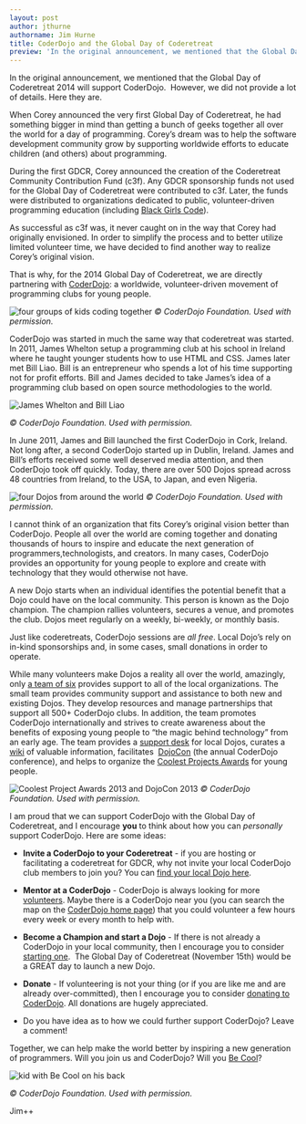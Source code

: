 ```yaml
---
layout: post
author: jthurne
authorname: Jim Hurne
title: CoderDojo and the Global Day of Coderetreat
preview: 'In the original announcement, we mentioned that the Global Day of Coderetreat 2014 will support CoderDojo. However, we did not provide a lot of details. Here they are.'
---
```


In the original announcement, we mentioned that the Global Day of Coderetreat 2014 will support CoderDojo.  However, we did not provide a lot of details. Here they are.

When Corey announced the very first Global Day of Coderetreat, he had something bigger in mind than getting a bunch of geeks together all over the world for a day of programming. Corey’s dream was to help the software development community grow by supporting worldwide efforts to educate children (and others) about programming.

During the first GDCR, Corey announced the creation of the Coderetreat Community Contribution Fund (c3f). Any GDCR sponsorship funds not used for the Global Day of Coderetreat were contributed to c3f. Later, the funds were distributed to organizations dedicated to public, volunteer-driven programming education (including [Black Girls Code](http://coderetreat.org/profiles/blogs/announcement-c3f-sponsoring-black-girls-code-event)).

As successful as c3f was, it never caught on in the way that Corey had originally envisioned. In order to simplify the process and to better utilize limited volunteer time, we have decided to find another way to realize Corey’s original vision.

That is why, for the 2014 Global Day of Coderetreat, we are directly partnering with [CoderDojo](https://coderdojo.com/): a worldwide, volunteer-driven movement of programming clubs for young people.

![four groups of kids coding together](http://api.ning.com:80/files/DkRfQoehpOrzqbax3k5P6aNWqikXPRrkGQeBW3ovMAyzItBSAfZ87Y2v2fD5G7xTWXDHrUCB7U-5DRjF1XhbGSZLBCpjknl4/kidscodingsmall.jpg)
_© CoderDojo Foundation. Used with permission._

CoderDojo was started in much the same way that coderetreat was started. In 2011, James Whelton setup a programming club at his school in Ireland where he taught younger students how to use HTML and CSS. James later met Bill Liao. Bill is an entrepreneur who spends a lot of his time supporting not for profit efforts. Bill and James decided to take James’s idea of a programming club based on open source methodologies to the world.

![James Whelton and Bill Liao](http://api.ning.com:80/files/DkRfQoehpOosPMD5I3G65F7pVR2y26qBxunErkWCQJ4lYP7LwTVvBq*25AVuyO1TbB-w*Fdd*QkyKH10pjwBXECt*c4zJUgJ/founders.jpg)

_© CoderDojo Foundation. Used with permission._

In June 2011, James and Bill launched the first CoderDojo in Cork, Ireland. Not long after, a second CoderDojo started up in Dublin, Ireland. James and Bill’s efforts received some well deserved media attention, and then CoderDojo took off quickly. Today, there are over 500 Dojos spread across 48 countries from Ireland, to the USA, to Japan, and even Nigeria.

![four Dojos from around the world](http://api.ning.com:80/files/DkRfQoehpOrxfN7lqMVQdijsGD60sDW7VxZioNxIaKTNXY*zehIgOIQur-WbC-J*995V4o4uKstmwemaXVg9JsuvCvLqhkry/dojosaroundtheworld.jpg)
_© CoderDojo Foundation. Used with permission._

I cannot think of an organization that fits Corey’s original vision better than CoderDojo. People all over the world are coming together and donating thousands of hours to inspire and educate the next generation of programmers,technologists, and creators. In many cases, CoderDojo provides an opportunity for young people to explore and create with technology that they would otherwise not have.

A new Dojo starts when an individual identifies the potential benefit that a Dojo could have on the local community. This person is known as the Dojo champion. The champion rallies volunteers, secures a venue, and promotes the club. Dojos meet regularly on a weekly, bi-weekly, or monthly basis.

Just like coderetreats, CoderDojo sessions are _all free_. Local Dojo’s rely on in-kind sponsorships and, in some cases, small donations in order to operate.

While many volunteers make Dojos a reality all over the world, amazingly, only [a team of six](https://coderdojo.org/who-we-are/) provides support to all of the local organizations. The small team provides community support and assistance to both new and existing Dojos. They develop resources and manage partnerships that support all 500+ CoderDojo clubs. In addition, the team promotes CoderDojo internationally and strives to create awareness about the benefits of exposing young people to “the magic behind technology” from an early age. The team provides a [support desk](http://help.coderdojo.com/articles/FAQ/what-supports-are-in-place-to-help-start-up-dojos/?q=support&l=en_US&fs=Search&pn=1) for local Dojos, curates a [wiki](http://kata.coderdojo.com/wiki/Main_Page) of valuable information, facilitates  [DojoCon](http://dojocon.coderdojo.com/) (the annual CoderDojo conference), and helps to organize the [Coolest Projects Awards](http://coolestprojects.org/) for young people.

![Coolest Project Awards 2013 and DojoCon 2013](http://api.ning.com:80/files/DkRfQoehpOqFZmqmPLoweQ54bqtGQbruYllHfMMcWYAGDJCc8i7YuBwbSb5L4rIJDyuaKUOVNnuOMnr-fh2h1L0LcrcdGlfo/coolest_projects_and_dojocon.jpg)
_© CoderDojo Foundation. Used with permission._

I am proud that we can support CoderDojo with the Global Day of Coderetreat, and I encourage **you** to think about how you can _personally_ support CoderDojo. Here are some ideas:

*   **Invite a CoderDojo to your Coderetreat** - if you are hosting or facilitating a coderetreat for GDCR, why not invite your local CoderDojo club members to join you? You can [find your local Dojo here](https://zen.coderdojo.com/).

*   **Mentor at a CoderDojo** - CoderDojo is always looking for more [volunteers](https://coderdojo.com/volunteer/). Maybe there is a CoderDojo near you (you can search the map on the [CoderDojo home page](https://coderdojo.com/)) that you could volunteer a few hours every week or every month to help with.

*   **Become a Champion and start a Dojo** - If there is not already a CoderDojo in your local community, then I encourage you to consider [starting one](https://coderdojo.com/organise-a-dojo/).  The Global Day of Coderetreat (November 15th) would be a GREAT day to launch a new Dojo.

*   **Donate** - If volunteering is not your thing (or if you are like me and are already over-committed), then I encourage you to consider [donating to CoderDojo](https://coderdojo.org/donate/). All donations are hugely appreciated.

*   Do you have idea as to how we could further support CoderDojo? Leave a comment!

Together, we can help make the world better by inspiring a new generation of programmers. Will you join us and CoderDojo? Will you [Be Cool](http://www.thinkvisual.ie/coderdojo-one-rule-be-cool)?

![kid with Be Cool on his back](http://api.ning.com:80/files/DkRfQoehpOoB-3fk9LkI1lLF3cfRhlaxrhK1eM*H*BnpeBFX*3HfyOqKv3h3bs7OzelbNH-e7u9MuI2*2fDmT7gsR1E9kt0S/be_cool.jpg)

_© CoderDojo Foundation. Used with permission._

Jim++
